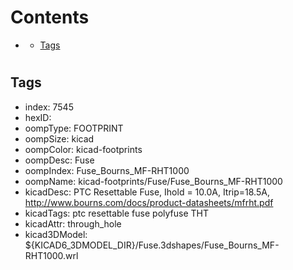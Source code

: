 



Contents
========

* [](#)
	* [Tags](#tags)

# 

## Tags

- index: 7545
- hexID: 
- oompType: FOOTPRINT
- oompSize: kicad
- oompColor: kicad-footprints
- oompDesc: Fuse
- oompIndex: Fuse_Bourns_MF-RHT1000
- oompName: kicad-footprints/Fuse/Fuse_Bourns_MF-RHT1000
- kicadDesc: PTC Resettable Fuse, Ihold = 10.0A, Itrip=18.5A, http://www.bourns.com/docs/product-datasheets/mfrht.pdf
- kicadTags: ptc resettable fuse polyfuse THT
- kicadAttr: through_hole
- kicad3DModel: ${KICAD6_3DMODEL_DIR}/Fuse.3dshapes/Fuse_Bourns_MF-RHT1000.wrl
